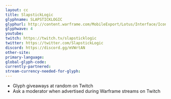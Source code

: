 ```yaml
---
layout: cc
title: SlapstickLogic
glyphname: SLAPSTICKLOGIC
glyphurl: http://content.warframe.com/MobileExport/Lotus/Interface/Icons/Player/ContentCreators/Slapsticklogic.png
glyphwave: 4
youtube: 
twitch: https://twitch.tv/slapsticklogic
twitter: https://twitter.com/SlapstickLogic
discord: https://discord.gg/mVWrtAN
other-site: 
primary-language: 
global-glyph-code: 
currently-partnered: 
stream-currency-needed-for-glyph: 
---
```

* Glyph giveaways at random on Twitch
* Ask a moderator when advertised during Warframe streams on Twitch
